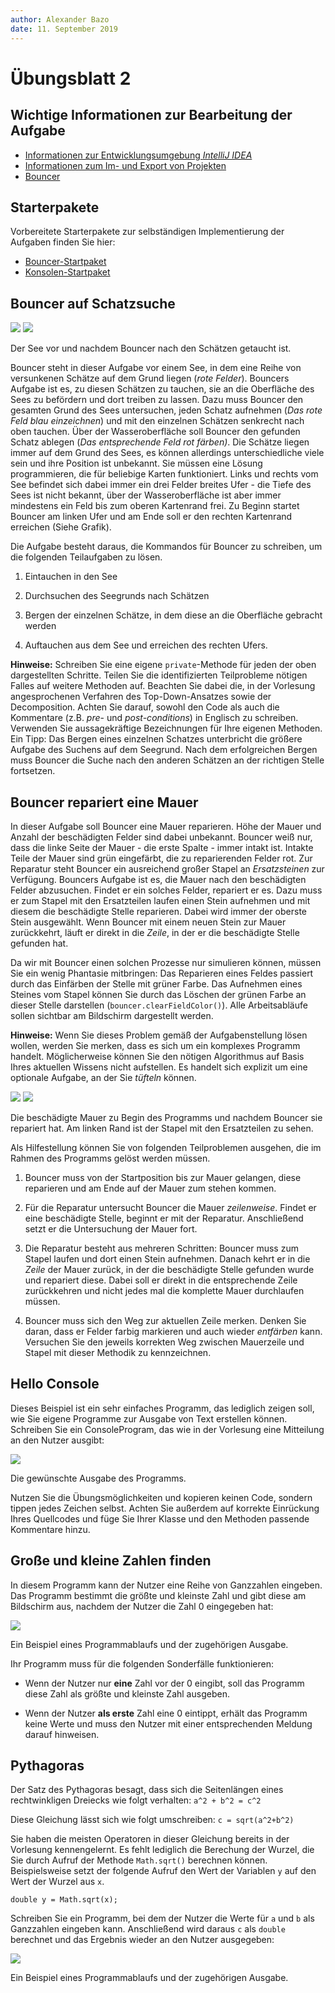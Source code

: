 ```yaml
---
author:	Alexander Bazo
date: 11. September 2019
---
```


# Übungsblatt 2

## Wichtige Informationen zur Bearbeitung der Aufgabe 

 - [Informationen zur Entwicklungsumgebung *IntelliJ IDEA*](https://regensburger-forscher.de/oop/tutorials/Entwicklungsumgebung)
 - [Informationen zum Im- und Export von Projekten](https://regensburger-forscher.de/oop/tutorials/Starterprojekte)
 - [Bouncer](https://regensburger-forscher.de/oop/tutorials/Bouncer/)

## Starterpakete

Vorbereitete Starterpakete zur selbständigen Implementierung der Aufgaben finden Sie hier:

 - [Bouncer-Startpaket](https://github.com/OOP-Regensburg/Bouncer-Exercise-02/archive/Starterpaket.zip)
 - [Konsolen-Startpaket](https://github.com/OOP-Regensburg/Console-Exercise-02/archive/Starterpaket.zip)

## **Bouncer auf Schatzsuche**

![](img/pool_start.png) 
![](img/pool_finished.png)
<div class="img-label">Der See vor und nachdem Bouncer nach den Schätzen getaucht ist.</div>

Bouncer steht in dieser Aufgabe vor einem See, in dem eine Reihe von
versunkenen Schätze auf dem Grund liegen (*rote Felder*). Bouncers
Aufgabe ist es, zu diesen Schätzen zu tauchen, sie an die Oberfläche des Sees zu befördern und dort treiben zu lassen. Dazu muss Bouncer den gesamten Grund des Sees untersuchen, jeden Schatz aufnehmen (*Das rote
Feld blau einzeichnen*) und mit den einzelnen Schätzen senkrecht nach
oben tauchen. Über der Wasseroberfläche soll Bouncer den gefunden Schatz
ablegen (*Das entsprechende Feld rot färben)*. Die Schätze liegen immer
auf dem Grund des Sees, es können allerdings unterschiedliche viele sein
und ihre Position ist unbekannt. Sie müssen eine Lösung programmieren,
die für beliebige Karten funktioniert. Links und rechts vom See befindet
sich dabei immer ein drei Felder breites Ufer - die Tiefe des Sees ist
nicht bekannt, über der Wasseroberfläche ist aber immer mindestens ein
Feld bis zum oberen Kartenrand frei. Zu Beginn startet Bouncer am linken
Ufer und am Ende soll er den rechten Kartenrand erreichen (Siehe
Grafik).

Die Aufgabe besteht daraus, die Kommandos für Bouncer zu schreiben, um
die folgenden Teilaufgaben zu lösen.

1.  Eintauchen in den See

2.  Durchsuchen des Seegrunds nach Schätzen

3.  Bergen der einzelnen Schätze, in dem diese an die Oberfläche
    gebracht werden

4.  Auftauchen aus dem See und erreichen des rechten Ufers.

**Hinweise:** Schreiben Sie eine eigene `private`-Methode für jeden der
oben dargestellten Schritte. Teilen Sie die identifizierten Teilprobleme
nötigen Falles auf weitere Methoden auf. Beachten Sie dabei die, in der
Vorlesung angesprochenen Verfahren des Top-Down-Ansatzes sowie der
Decomposition. Achten Sie darauf, sowohl den Code als auch die
Kommentare (z.B. *pre*- und *post-conditions*) in Englisch zu schreiben.
Verwenden Sie aussagekräftige Bezeichnungen für Ihre eigenen Methoden.
Ein Tipp: Das Bergen eines einzelnen Schatzes unterbricht die größere
Aufgabe des Suchens auf dem Seegrund. Nach dem erfolgreichen Bergen muss
Bouncer die Suche nach den anderen Schätzen an der richtigen Stelle
fortsetzen.

## **Bouncer repariert eine Mauer**

In dieser Aufgabe soll Bouncer eine Mauer reparieren. Höhe der Mauer und
Anzahl der beschädigten Felder sind dabei unbekannt. Bouncer weiß nur,
dass die linke Seite der Mauer - die erste Spalte - immer intakt ist.
Intakte Teile der Mauer sind grün eingefärbt, die zu reparierenden
Felder rot. Zur Reparatur steht Bouncer ein ausreichend großer Stapel an
*Ersatzsteinen* zur Verfügung. Bouncers Aufgabe ist es, die Mauer nach
den beschädigten Felder abzusuchen. Findet er ein solches Felder,
repariert er es. Dazu muss er zum Stapel mit den Ersatzteilen laufen
einen Stein aufnehmen und mit diesem die beschädigte Stelle reparieren.
Dabei wird immer der oberste Stein ausgewählt. Wenn Bouncer mit einem
neuen Stein zur Mauer zurückkehrt, läuft er direkt in die *Zeile*, in
der er die beschädigte Stelle gefunden hat.

Da wir mit Bouncer einen solchen Prozesse nur simulieren können, müssen
Sie ein wenig Phantasie mitbringen: Das Reparieren eines Feldes passiert
durch das Einfärben der Stelle mit grüner Farbe. Das Aufnehmen eines
Steines vom Stapel können Sie durch das Löschen der grünen Farbe an
dieser Stelle darstellen (`bouncer.clearFieldColor()`). Alle
Arbeitsabläufe sollen sichtbar am Bildschirm dargestellt werden.

**Hinweise:** Wenn Sie dieses Problem gemäß der Aufgabenstellung lösen
wollen, werden Sie merken, dass es sich um ein komplexes Programm
handelt. Möglicherweise können Sie den nötigen Algorithmus auf Basis
Ihres aktuellen Wissens nicht aufstellen. Es handelt sich explizit um
eine optionale Aufgabe, an der Sie *tüfteln* können.

![](img/wall_start.png) 
![](img/wall_finished.png)
<div class="img-label">Die beschädigte Mauer zu Begin des Programms und nachdem Bouncer sie repariert hat. Am linken Rand ist der Stapel mit den Ersatzteilen zu sehen.</div>

Als Hilfestellung können Sie von folgenden Teilproblemen ausgehen, die
im Rahmen des Programms gelöst werden müssen.

1.  Bouncer muss von der Startposition bis zur Mauer gelangen, diese
    reparieren und am Ende auf der Mauer zum stehen kommen.

2.  Für die Reparatur untersucht Bouncer die Mauer *zeilenweise*. Findet
    er eine beschädigte Stelle, beginnt er mit der Reparatur.
    Anschließend setzt er die Untersuchung der Mauer fort.

3.  Die Reparatur besteht aus mehreren Schritten: Bouncer muss zum
    Stapel laufen und dort einen Stein aufnehmen. Danach kehrt er in die
    *Zeile* der Mauer zurück, in der die beschädigte Stelle gefunden
    wurde und repariert diese. Dabei soll er direkt in die entsprechende
    Zeile zurückkehren und nicht jedes mal die komplette Mauer
    durchlaufen müssen.

4.  Bouncer muss sich den Weg zur aktuellen Zeile merken. Denken Sie
    daran, dass er Felder farbig markieren und auch wieder *entfärben*
    kann. Versuchen Sie den jeweils korrekten Weg zwischen Mauerzeile
    und Stapel mit dieser Methodik zu kennzeichnen.

## **Hello Console**

Dieses Beispiel ist ein sehr einfaches Programm, das lediglich zeigen
soll, wie Sie eigene Programme zur Ausgabe von Text erstellen können.
Schreiben Sie ein ConsoleProgram, das wie in der Vorlesung eine
Mitteilung an den Nutzer ausgibt:

![](img/console_finished.png)
<div class="img-label">Die gewünschte Ausgabe des Programms.</div>

Nutzen Sie die Übungsmöglichkeiten und kopieren keinen Code, sondern
tippen jedes Zeichen selbst. Achten Sie außerdem auf korrekte Einrückung
Ihres Quellcodes und füge Sie Ihrer Klasse und den Methoden passende
Kommentare hinzu.

## **Große und kleine Zahlen finden**

In diesem Programm kann der Nutzer eine Reihe von Ganzzahlen eingeben.
Das Programm bestimmt die größte und kleinste Zahl und gibt diese am
Bildschirm aus, nachdem der Nutzer die Zahl 0 eingegeben hat:

![](img/findrange.png)
<div class="img-label">Ein Beispiel eines Programmablaufs und der zugehörigen Ausgabe.</div>

Ihr Programm muss für die folgenden Sonderfälle funktionieren:

-   Wenn der Nutzer nur **eine** Zahl vor der 0 eingibt, soll das
    Programm diese Zahl als größte und kleinste Zahl ausgeben.

-   Wenn der Nutzer **als erste** Zahl eine 0 eintippt, erhält das
    Programm keine Werte und muss den Nutzer mit einer entsprechenden
    Meldung darauf hinweisen.

## **Pythagoras**

Der Satz des Pythagoras besagt, dass sich die Seitenlängen eines
rechtwinkligen Dreiecks wie folgt verhalten: `a^2 + b^2 = c^2`

Diese Gleichung lässt sich wie folgt umschreiben: `c = sqrt(a^2+b^2)`

Sie haben die meisten Operatoren in dieser Gleichung bereits in der
Vorlesung kennengelernt. Es fehlt lediglich die Berechung der Wurzel,
die Sie durch Aufruf der Methode `Math.sqrt()` berechnen können.
Beispielsweise setzt der folgende Aufruf den Wert der Variablen `y` auf
den Wert der Wurzel aus `x`.

`double y = Math.sqrt(x);`

Schreiben Sie ein Programm, bei dem der Nutzer die Werte für `a` und `b`
als Ganzzahlen eingeben kann. Anschließend wird daraus `c` als `double`
berechnet und das Ergebnis wieder an den Nutzer ausgegeben:

![](img/pythagoras.png)
<div class="img-label">Ein Beispiel eines Programmablaufs und der zugehörigen Ausgabe.</div>
